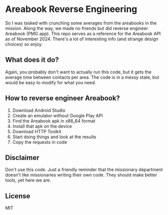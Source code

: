 # Areabook Reverse Engineering

So I was tasked with crunching some averages from the areabooks in the mission.
Along the way, we made no friends but did reverse engineer Areabook (PMG app).
This repo serves as a reference for the Areabook API as of November 2024.
There's a lot of interesting info (and strange design choices) so enjoy.

## What does it do?

Again, you probably don't want to actually run this code, but it gets the
average time between contacts per area. The code is in a messy state, but
would be easy to modify for what you need.

## How to reverse engineer Areabook?

1. Download Android Studio
2. Create an emulator without Google Play API
3. Find the Areabook apk in x86_64 format
4. Install that apk on the device
5. Download HTTP Toolkit
6. Start doing things and look at the results
7. Copy the requests in code

## Disclaimer

Don't use this code. Just a friendly reminder that the missionary department
doesn't like missionaries writing their own code. They should make better tools,
yet here we are.

## License

MIT
